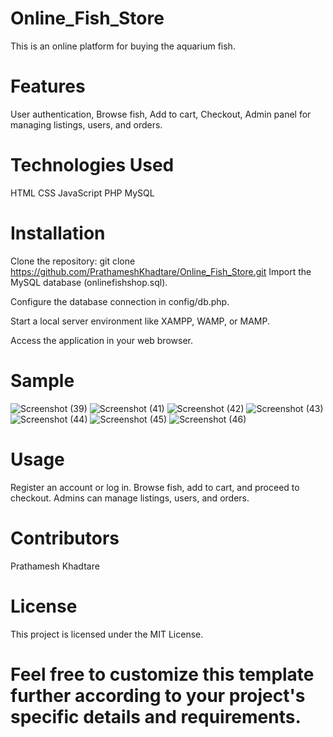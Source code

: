 # Online_Fish_Store

This is an online platform for buying the aquarium fish.

# Features

User authentication,
Browse fish,
Add to cart,
Checkout,
Admin panel for managing listings, users, and orders.

# Technologies Used

HTML
CSS
JavaScript
PHP
MySQL

# Installation

Clone the repository:
git clone https://github.com/PrathameshKhadtare/Online_Fish_Store.git
Import the MySQL database (onlinefishshop.sql).

Configure the database connection in config/db.php.

Start a local server environment like XAMPP, WAMP, or MAMP.

Access the application in your web browser.

# Sample

![Screenshot (39)](https://github.com/PrathameshKhadtare/Online_Fish_Store/assets/136837011/05cfff15-5d47-4ced-aa8d-ecb0bc0eac0e)
![Screenshot (41)](https://github.com/PrathameshKhadtare/Online_Fish_Store/assets/136837011/4a606c09-4412-4dbb-aeeb-ac8547b3952d)
![Screenshot (42)](https://github.com/PrathameshKhadtare/Online_Fish_Store/assets/136837011/feae1632-6f77-4210-ae94-53fa84704dbc)
![Screenshot (43)](https://github.com/PrathameshKhadtare/Online_Fish_Store/assets/136837011/bd76ee36-4f3f-4499-ab6e-389d0c4d695e)
![Screenshot (44)](https://github.com/PrathameshKhadtare/Online_Fish_Store/assets/136837011/3525411e-1b42-4ecf-b9ae-5ffec379fd42)
![Screenshot (45)](https://github.com/PrathameshKhadtare/Online_Fish_Store/assets/136837011/468628c3-d7e9-40d9-8b8a-0529753fc1f8)
![Screenshot (46)](https://github.com/PrathameshKhadtare/Online_Fish_Store/assets/136837011/7681339e-7bce-48cf-a67a-84f71126f2cd)

# Usage

Register an account or log in.
Browse fish, add to cart, and proceed to checkout.
Admins can manage listings, users, and orders.

# Contributors

Prathamesh Khadtare

# License

This project is licensed under the MIT License.


# Feel free to customize this template further according to your project's specific details and requirements.
